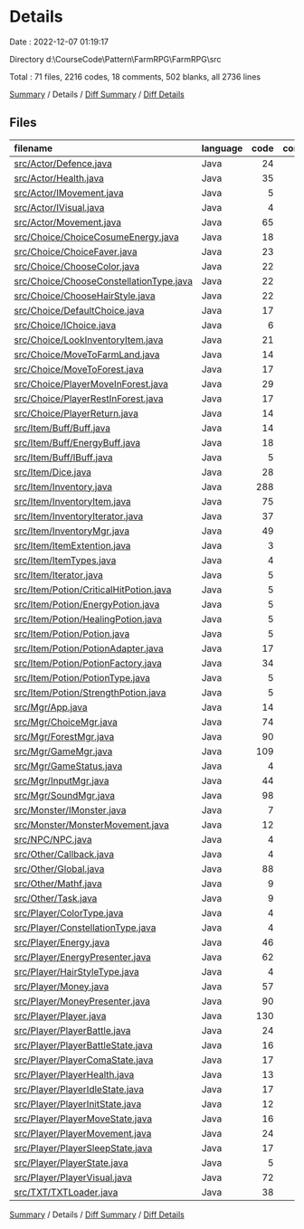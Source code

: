 # Details

Date : 2022-12-07 01:19:17

Directory d:\\CourseCode\\Pattern\\FarmRPG\\FarmRPG\\src

Total : 71 files,  2216 codes, 18 comments, 502 blanks, all 2736 lines

[Summary](results.md) / Details / [Diff Summary](diff.md) / [Diff Details](diff-details.md)

## Files
| filename | language | code | comment | blank | total |
| :--- | :--- | ---: | ---: | ---: | ---: |
| [src/Actor/Defence.java](/src/Actor/Defence.java) | Java | 24 | 0 | 5 | 29 |
| [src/Actor/Health.java](/src/Actor/Health.java) | Java | 35 | 0 | 11 | 46 |
| [src/Actor/IMovement.java](/src/Actor/IMovement.java) | Java | 5 | 0 | 1 | 6 |
| [src/Actor/IVisual.java](/src/Actor/IVisual.java) | Java | 4 | 0 | 1 | 5 |
| [src/Actor/Movement.java](/src/Actor/Movement.java) | Java | 65 | 0 | 10 | 75 |
| [src/Choice/ChoiceCosumeEnergy.java](/src/Choice/ChoiceCosumeEnergy.java) | Java | 18 | 0 | 7 | 25 |
| [src/Choice/ChoiceFaver.java](/src/Choice/ChoiceFaver.java) | Java | 23 | 0 | 8 | 31 |
| [src/Choice/ChooseColor.java](/src/Choice/ChooseColor.java) | Java | 22 | 0 | 7 | 29 |
| [src/Choice/ChooseConstellationType.java](/src/Choice/ChooseConstellationType.java) | Java | 22 | 0 | 8 | 30 |
| [src/Choice/ChooseHairStyle.java](/src/Choice/ChooseHairStyle.java) | Java | 22 | 0 | 6 | 28 |
| [src/Choice/DefaultChoice.java](/src/Choice/DefaultChoice.java) | Java | 17 | 0 | 3 | 20 |
| [src/Choice/IChoice.java](/src/Choice/IChoice.java) | Java | 6 | 0 | 2 | 8 |
| [src/Choice/LookInventoryItem.java](/src/Choice/LookInventoryItem.java) | Java | 21 | 0 | 3 | 24 |
| [src/Choice/MoveToFarmLand.java](/src/Choice/MoveToFarmLand.java) | Java | 14 | 0 | 5 | 19 |
| [src/Choice/MoveToForest.java](/src/Choice/MoveToForest.java) | Java | 17 | 0 | 4 | 21 |
| [src/Choice/PlayerMoveInForest.java](/src/Choice/PlayerMoveInForest.java) | Java | 29 | 0 | 8 | 37 |
| [src/Choice/PlayerRestInForest.java](/src/Choice/PlayerRestInForest.java) | Java | 17 | 0 | 3 | 20 |
| [src/Choice/PlayerReturn.java](/src/Choice/PlayerReturn.java) | Java | 14 | 0 | 2 | 16 |
| [src/Item/Buff/Buff.java](/src/Item/Buff/Buff.java) | Java | 14 | 0 | 4 | 18 |
| [src/Item/Buff/EnergyBuff.java](/src/Item/Buff/EnergyBuff.java) | Java | 18 | 0 | 5 | 23 |
| [src/Item/Buff/IBuff.java](/src/Item/Buff/IBuff.java) | Java | 5 | 0 | 1 | 6 |
| [src/Item/Dice.java](/src/Item/Dice.java) | Java | 28 | 0 | 5 | 33 |
| [src/Item/Inventory.java](/src/Item/Inventory.java) | Java | 288 | 7 | 53 | 348 |
| [src/Item/InventoryItem.java](/src/Item/InventoryItem.java) | Java | 75 | 1 | 19 | 95 |
| [src/Item/InventoryIterator.java](/src/Item/InventoryIterator.java) | Java | 37 | 0 | 6 | 43 |
| [src/Item/InventoryMgr.java](/src/Item/InventoryMgr.java) | Java | 49 | 1 | 12 | 62 |
| [src/Item/ItemExtention.java](/src/Item/ItemExtention.java) | Java | 3 | 0 | 3 | 6 |
| [src/Item/ItemTypes.java](/src/Item/ItemTypes.java) | Java | 4 | 0 | 1 | 5 |
| [src/Item/Iterator.java](/src/Item/Iterator.java) | Java | 5 | 0 | 2 | 7 |
| [src/Item/Potion/CriticalHitPotion.java](/src/Item/Potion/CriticalHitPotion.java) | Java | 5 | 0 | 2 | 7 |
| [src/Item/Potion/EnergyPotion.java](/src/Item/Potion/EnergyPotion.java) | Java | 5 | 0 | 2 | 7 |
| [src/Item/Potion/HealingPotion.java](/src/Item/Potion/HealingPotion.java) | Java | 5 | 0 | 2 | 7 |
| [src/Item/Potion/Potion.java](/src/Item/Potion/Potion.java) | Java | 5 | 0 | 2 | 7 |
| [src/Item/Potion/PotionAdapter.java](/src/Item/Potion/PotionAdapter.java) | Java | 17 | 0 | 8 | 25 |
| [src/Item/Potion/PotionFactory.java](/src/Item/Potion/PotionFactory.java) | Java | 34 | 0 | 5 | 39 |
| [src/Item/Potion/PotionType.java](/src/Item/Potion/PotionType.java) | Java | 5 | 1 | 2 | 8 |
| [src/Item/Potion/StrengthPotion.java](/src/Item/Potion/StrengthPotion.java) | Java | 5 | 0 | 2 | 7 |
| [src/Mgr/App.java](/src/Mgr/App.java) | Java | 14 | 0 | 3 | 17 |
| [src/Mgr/ChoiceMgr.java](/src/Mgr/ChoiceMgr.java) | Java | 74 | 1 | 15 | 90 |
| [src/Mgr/ForestMgr.java](/src/Mgr/ForestMgr.java) | Java | 90 | 0 | 17 | 107 |
| [src/Mgr/GameMgr.java](/src/Mgr/GameMgr.java) | Java | 109 | 0 | 19 | 128 |
| [src/Mgr/GameStatus.java](/src/Mgr/GameStatus.java) | Java | 4 | 0 | 0 | 4 |
| [src/Mgr/InputMgr.java](/src/Mgr/InputMgr.java) | Java | 44 | 0 | 9 | 53 |
| [src/Mgr/SoundMgr.java](/src/Mgr/SoundMgr.java) | Java | 98 | 2 | 27 | 127 |
| [src/Monster/IMonster.java](/src/Monster/IMonster.java) | Java | 7 | 0 | 2 | 9 |
| [src/Monster/MonsterMovement.java](/src/Monster/MonsterMovement.java) | Java | 12 | 0 | 4 | 16 |
| [src/NPC/NPC.java](/src/NPC/NPC.java) | Java | 4 | 0 | 2 | 6 |
| [src/Other/Callback.java](/src/Other/Callback.java) | Java | 4 | 0 | 1 | 5 |
| [src/Other/Global.java](/src/Other/Global.java) | Java | 88 | 0 | 21 | 109 |
| [src/Other/Mathf.java](/src/Other/Mathf.java) | Java | 9 | 0 | 3 | 12 |
| [src/Other/Task.java](/src/Other/Task.java) | Java | 9 | 0 | 2 | 11 |
| [src/Player/ColorType.java](/src/Player/ColorType.java) | Java | 4 | 0 | 2 | 6 |
| [src/Player/ConstellationType.java](/src/Player/ConstellationType.java) | Java | 4 | 0 | 2 | 6 |
| [src/Player/Energy.java](/src/Player/Energy.java) | Java | 46 | 0 | 12 | 58 |
| [src/Player/EnergyPresenter.java](/src/Player/EnergyPresenter.java) | Java | 62 | 0 | 13 | 75 |
| [src/Player/HairStyleType.java](/src/Player/HairStyleType.java) | Java | 4 | 0 | 2 | 6 |
| [src/Player/Money.java](/src/Player/Money.java) | Java | 57 | 0 | 14 | 71 |
| [src/Player/MoneyPresenter.java](/src/Player/MoneyPresenter.java) | Java | 90 | 0 | 14 | 104 |
| [src/Player/Player.java](/src/Player/Player.java) | Java | 130 | 0 | 33 | 163 |
| [src/Player/PlayerBattle.java](/src/Player/PlayerBattle.java) | Java | 24 | 5 | 10 | 39 |
| [src/Player/PlayerBattleState.java](/src/Player/PlayerBattleState.java) | Java | 16 | 0 | 1 | 17 |
| [src/Player/PlayerComaState.java](/src/Player/PlayerComaState.java) | Java | 17 | 0 | 1 | 18 |
| [src/Player/PlayerHealth.java](/src/Player/PlayerHealth.java) | Java | 13 | 0 | 5 | 18 |
| [src/Player/PlayerIdleState.java](/src/Player/PlayerIdleState.java) | Java | 17 | 0 | 1 | 18 |
| [src/Player/PlayerInitState.java](/src/Player/PlayerInitState.java) | Java | 12 | 0 | 2 | 14 |
| [src/Player/PlayerMoveState.java](/src/Player/PlayerMoveState.java) | Java | 16 | 0 | 1 | 17 |
| [src/Player/PlayerMovement.java](/src/Player/PlayerMovement.java) | Java | 24 | 0 | 5 | 29 |
| [src/Player/PlayerSleepState.java](/src/Player/PlayerSleepState.java) | Java | 17 | 0 | 2 | 19 |
| [src/Player/PlayerState.java](/src/Player/PlayerState.java) | Java | 5 | 0 | 1 | 6 |
| [src/Player/PlayerVisual.java](/src/Player/PlayerVisual.java) | Java | 72 | 0 | 21 | 93 |
| [src/TXT/TXTLoader.java](/src/TXT/TXTLoader.java) | Java | 38 | 0 | 5 | 43 |

[Summary](results.md) / Details / [Diff Summary](diff.md) / [Diff Details](diff-details.md)